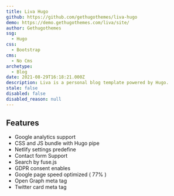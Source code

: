 ```yaml
---
title: Liva Hugo
github: https://github.com/gethugothemes/liva-hugo
demo: https://demo.gethugothemes.com/liva/site/
author: Gethugothemes
ssg:
  - Hugo
css:
  - Bootstrap
cms:
  - No Cms
archetype:
  - Blog
date: 2021-08-29T16:18:21.000Z
description: Liva is a personal blog template powered by Hugo.
stale: false
disabled: false
disabled_reason: null
---
```


## Features

* Google analytics support
* CSS and JS bundle with Hugo pipe
* Netlify settings predefine
* Contact form Support
* Search by fuse.js
* GDPR consent enables
* Google page speed optimized ( 77% )
* Open Graph meta tag
* Twitter card meta tag